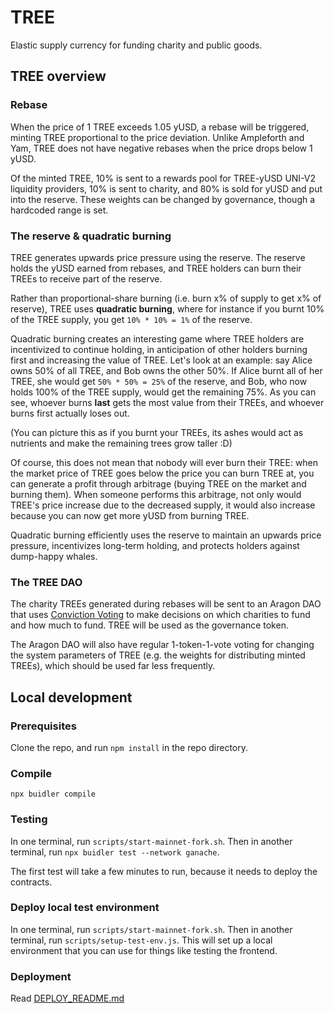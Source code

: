 # TREE

Elastic supply currency for funding charity and public goods.

## TREE overview

### Rebase

When the price of 1 TREE exceeds 1.05 yUSD, a rebase will be triggered, minting TREE proportional to the price deviation. Unlike Ampleforth and Yam, TREE does not have negative rebases when the price drops below 1 yUSD.

Of the minted TREE, 10% is sent to a rewards pool for TREE-yUSD UNI-V2 liquidity providers, 10% is sent to charity, and 80% is sold for yUSD and put into the reserve. These weights can be changed by governance, though a hardcoded range is set.

### The reserve & quadratic burning

TREE generates upwards price pressure using the reserve. The reserve holds the yUSD earned from rebases, and TREE holders can burn their TREEs to receive part of the reserve.

Rather than proportional-share burning (i.e. burn x% of supply to get x% of reserve), TREE uses **quadratic burning**, where for instance if you burnt 10% of the TREE supply, you get `10% * 10% = 1%` of the reserve.

Quadratic burning creates an interesting game where TREE holders are incentivized to continue holding, in anticipation of other holders burning first and increasing the value of TREE. Let's look at an example: say Alice owns 50% of all TREE, and Bob owns the other 50%. If Alice burnt all of her TREE, she would get `50% * 50% = 25%` of the reserve, and Bob, who now holds 100% of the TREE supply, would get the remaining 75%. As you can see, whoever burns **last** gets the most value from their TREEs, and whoever burns first actually loses out.

(You can picture this as if you burnt your TREEs, its ashes would act as nutrients and make the remaining trees grow taller :D)

Of course, this does not mean that nobody will ever burn their TREE: when the market price of TREE goes below the price you can burn TREE at, you can generate a profit through arbitrage (buying TREE on the market and burning them). When someone performs this arbitrage, not only would TREE's price increase due to the decreased supply, it would also increase because you can now get more yUSD from burning TREE.

Quadratic burning efficiently uses the reserve to maintain an upwards price pressure, incentivizes long-term holding, and protects holders against dump-happy whales.

### The TREE DAO

The charity TREEs generated during rebases will be sent to an Aragon DAO that uses [Conviction Voting](https://medium.com/giveth/conviction-voting-a-novel-continuous-decision-making-alternative-to-governance-aa746cfb9475) to make decisions on which charities to fund and how much to fund. TREE will be used as the governance token.

The Aragon DAO will also have regular 1-token-1-vote voting for changing the system parameters of TREE (e.g. the weights for distributing minted TREEs), which should be used far less frequently.

## Local development

### Prerequisites

Clone the repo, and run `npm install` in the repo directory.

### Compile

`npx buidler compile`

### Testing

In one terminal, run `scripts/start-mainnet-fork.sh`. Then in another terminal, run `npx buidler test --network ganache`.

The first test will take a few minutes to run, because it needs to deploy the contracts.

### Deploy local test environment

In one terminal, run `scripts/start-mainnet-fork.sh`. Then in another terminal, run `scripts/setup-test-env.js`. This will set up a local environment that you can use for things like testing the frontend.

### Deployment

Read [DEPLOY_README.md](DEPLOY_README.md)
